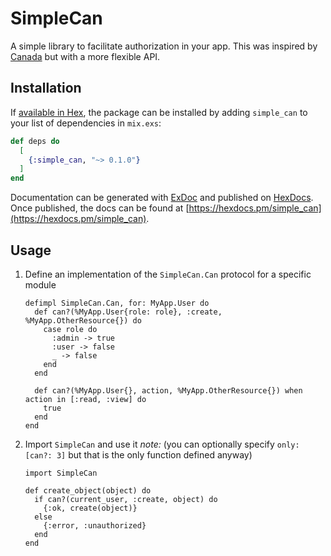 # SimpleCan

A simple library to facilitate authorization in your app. This was inspired by [Canada](https://github.com/jarednorman/canada) but with a more flexible API.

## Installation

If [available in Hex](https://hex.pm/docs/publish), the package can be installed
by adding `simple_can` to your list of dependencies in `mix.exs`:

```elixir
def deps do
  [
    {:simple_can, "~> 0.1.0"}
  ]
end
```

Documentation can be generated with [ExDoc](https://github.com/elixir-lang/ex_doc)
and published on [HexDocs](https://hexdocs.pm). Once published, the docs can
be found at [https://hexdocs.pm/simple_can](https://hexdocs.pm/simple_can).

## Usage

1. Define an implementation of the `SimpleCan.Can` protocol for a specific module

    ```
    defimpl SimpleCan.Can, for: MyApp.User do
      def can?(%MyApp.User{role: role}, :create, %MyApp.OtherResource{}) do
        case role do
          :admin -> true
          :user -> false
          _ -> false
        end
      end

      def can?(%MyApp.User{}, action, %MyApp.OtherResource{}) when action in [:read, :view] do
        true
      end
    end
    ```

1. Import `SimpleCan` and use it
    _note:_ (you can optionally specify `only: [can?: 3]` but that is the only function defined anyway)

    ```
    import SimpleCan

    def create_object(object) do
      if can?(current_user, :create, object) do
        {:ok, create(object)}
      else
        {:error, :unauthorized}
      end
    end
    ```
